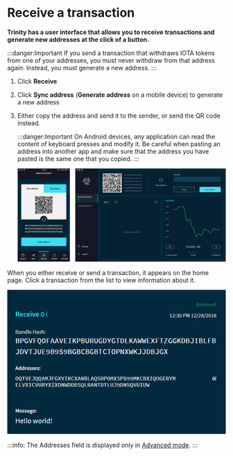 # Receive a transaction

**Trinity has a user interface that allows you to receive transactions and generate new addresses at the click of a button.**

:::danger:Important
If you send a transaction that withdraws IOTA tokens from one of your addresses, you must never withdraw from that address again. Instead, you must generate a new address.
:::

1. Click **Receive**
2. Click **Sync address** (**Generate address** on a mobile device) to generate a new address
3. Either copy the address and send it to the sender, or send the QR code instead.

    :::danger:Important
    On Android devices, any application can read the content of keyboard presses and modify it. Be careful when pasting an address into another app and make sure that the address you have pasted is the same one that you copied.
    :::

    ![Receiving a transaction](../images/receive.jpg)
    
When you either receive or send a transaction, it appears on the home page. Click a transaction from the list to view information about it.

![A received transaction](../images/trinity-receive-message.png)

:::info:
The Addresses field is displayed only in [Advanced mode](../how-to-guides/change-the-general-settings.md).
:::
